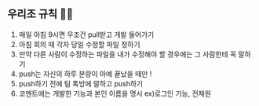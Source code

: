 ## 우리조 규칙 👊🏼

1. 매일 아침 9시면 무조건 pull받고 개발 들어가기
2. 아침 회의 때 각자 당일 수정할 파일 정하기
3. 만약 다른 사람이 수정하는 파일을 내가 수정해야 할 경우에는 그 사람한테 꼭 말하기
4. push는 자신의 하루 분량이 아예 끝났을 때만 !
5. push하기 전에 팀 톡방에 말하고 push하기
6. 코멘트에는 개발한 기능과 본인 이름을 명시 ex)로그인 기능, 전채원
